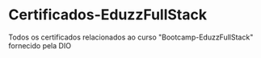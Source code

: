 # Certificados-EduzzFullStack
Todos os certificados relacionados ao curso "Bootcamp-EduzzFullStack" fornecido pela DIO
